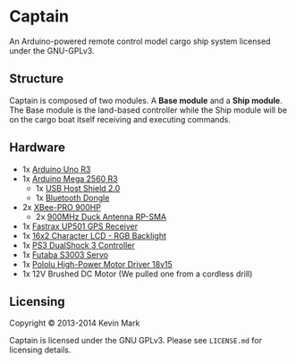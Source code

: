 Captain
=======

An Arduino-powered remote control model cargo ship system licensed under the GNU-GPLv3.

Structure
---------
Captain is composed of two modules. A **Base module** and a **Ship module**. The Base module is the land-based controller while the Ship module will be on the cargo boat itself receiving and executing commands.

Hardware
--------
* 1x [Arduino Uno R3][ArduinoUno]
* 1x [Arduino Mega 2560 R3][ArduinoMega]
  * 1x [USB Host Shield 2.0][HostShield]
  * 1x [Bluetooth Dongle][BTD]
* 2x [XBee-PRO 900HP][XBee]
  * 2x [900MHz Duck Antenna RP-SMA][900MHz]
* 1x [Fastrax UP501 GPS Receiver][GPS]
* 1x [16x2 Character LCD - RGB Backlight][LCD]
* 1x [PS3 DualShock 3 Controller][DS3]
* 1x [Futaba S3003 Servo][S3003]
* 1x [Pololu High-Power Motor Driver 18v15][PololuDriver]
* 1x 12V Brushed DC Motor (We pulled one from a cordless drill)

Licensing
---------
Copyright &copy; 2013-2014 Kevin Mark

Captain is licensed under the GNU GPLv3. Please see `LICENSE.md` for licensing
details.


[ArduinoUno]: https://www.sparkfun.com/products/11021
[ArduinoMega]: https://www.sparkfun.com/products/11061
[HostShield]: http://www.circuitsathome.com/products-page/arduino-shields/usb-host-shield-2-0-for-arduino
[BTD]: http://www.amazon.com/dp/B0085BPPGA
[XBee]: http://www.digi.com/products/wireless-wired-embedded-solutions/zigbee-rf-modules/point-multipoint-rfmodules/xbee-pro-900hp
[900MHz]: https://www.sparkfun.com/products/9143
[GPS]: https://www.sparkfun.com/products/10702
[LCD]: https://www.sparkfun.com/products/10862
[DS3]: http://www.amazon.com/dp/B0015AARJI
[S3003]: http://www.gpdealera.com/cgi-bin/wgainf100p.pgm?I=FUTM0031
[PololuDriver]: http://www.pololu.com/catalog/product/755
